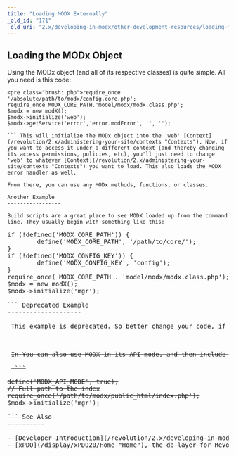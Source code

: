 ```yaml
---
title: "Loading MODX Externally"
_old_id: "171"
_old_uri: "2.x/developing-in-modx/other-development-resources/loading-modx-externally"
---
```


 Loading the MODx Object 
-------------------------

 Using the MODx object (and all of its respective classes) is quite simple. All you need is this code:

 ```
<pre class="brush: php">require_once '/absolute/path/to/modx/config.core.php';
require_once MODX_CORE_PATH.'model/modx/modx.class.php';
$modx = new modX();
$modx->initialize('web');
$modx->getService('error','error.modError', '', '');

``` This will initialize the MODx object into the 'web' [Context](/revolution/2.x/administering-your-site/contexts "Contexts"). Now, if you want to access it under a different context (and thereby changing its access permissions, policies, etc), you'll just need to change 'web' to whatever [Context](/revolution/2.x/administering-your-site/contexts "Contexts") you want to load. This also loads the MODX error handler as well.

 From there, you can use any MODx methods, functions, or classes.

 Another Example 
-----------------

 Build scripts are a great place to see MODX loaded up from the command line. They usually begin with something like this:

 ```
<pre class="brush: php">if (!defined('MODX_CORE_PATH')) {
        define('MODX_CORE_PATH', '/path/to/core/');
}
if (!defined('MODX_CONFIG_KEY')) {
        define('MODX_CONFIG_KEY', 'config');
}
require_once( MODX_CORE_PATH . 'model/modx/modx.class.php');
$modx = new modX();
$modx->initialize('mgr');

``` Deprecated Example 
--------------------

 This example is deprecated. So better change your code, if you still use the MODX\_API\_MODE.

 <del></del>

 <del>In You can also use MODX in its API mode, and then include the primary index.php file for your site:</del>

 <del> ```
<pre class="brush: php">define('MODX_API_MODE', true);
// Full path to the index
require_once('/path/to/modx/public_html/index.php');
$modx->initialize('mgr');

```</del> See Also 
----------

- [Developer Introduction](/revolution/2.x/developing-in-modx/overview-of-modx-development/developer-introduction "Developer Introduction")
- [xPDO](/display/xPDO20/Home "Home"), the db-layer for Revolution